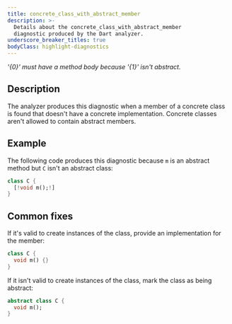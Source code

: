 ```yaml
---
title: concrete_class_with_abstract_member
description: >-
  Details about the concrete_class_with_abstract_member
  diagnostic produced by the Dart analyzer.
underscore_breaker_titles: true
bodyClass: highlight-diagnostics
---
```


_'{0}' must have a method body because '{1}' isn't abstract._

## Description

The analyzer produces this diagnostic when a member of a concrete class is
found that doesn't have a concrete implementation. Concrete classes aren't
allowed to contain abstract members.

## Example

The following code produces this diagnostic because `m` is an abstract
method but `C` isn't an abstract class:

```dart
class C {
  [!void m();!]
}
```

## Common fixes

If it's valid to create instances of the class, provide an implementation
for the member:

```dart
class C {
  void m() {}
}
```

If it isn't valid to create instances of the class, mark the class as being
abstract:

```dart
abstract class C {
  void m();
}
```

